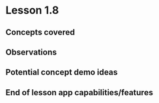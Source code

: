 # Lesson 1.8

## Concepts covered

## Observations

## Potential concept demo ideas

## End of lesson app capabilities/features
